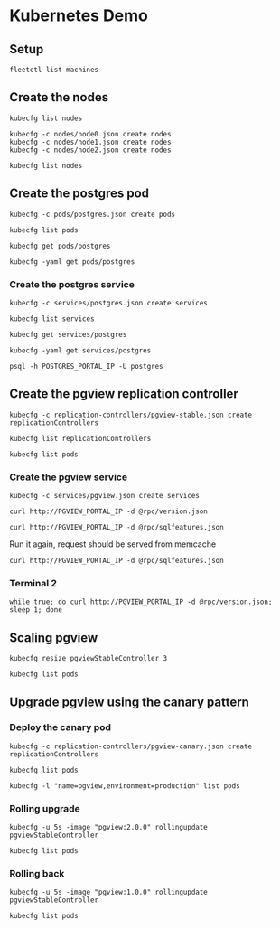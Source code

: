 # Kubernetes Demo

## Setup

```
fleetctl list-machines
```

## Create the nodes

```
kubecfg list nodes
```

```
kubecfg -c nodes/node0.json create nodes
kubecfg -c nodes/node1.json create nodes
kubecfg -c nodes/node2.json create nodes
```

```
kubecfg list nodes
```

## Create the postgres pod

```
kubecfg -c pods/postgres.json create pods
```

```
kubecfg list pods
```

```
kubecfg get pods/postgres
```

```
kubecfg -yaml get pods/postgres
```

### Create the postgres service

```
kubecfg -c services/postgres.json create services
```

```
kubecfg list services
```
```
kubecfg get services/postgres
```
```
kubecfg -yaml get services/postgres
```

```
psql -h POSTGRES_PORTAL_IP -U postgres
```

## Create the pgview replication controller

```
kubecfg -c replication-controllers/pgview-stable.json create replicationControllers
```

```
kubecfg list replicationControllers
```

```
kubecfg list pods
```

### Create the pgview service

```
kubecfg -c services/pgview.json create services
```

```
curl http://PGVIEW_PORTAL_IP -d @rpc/version.json
```

```
curl http://PGVIEW_PORTAL_IP -d @rpc/sqlfeatures.json
```

Run it again, request should be served from memcache

```
curl http://PGVIEW_PORTAL_IP -d @rpc/sqlfeatures.json
```

### Terminal 2

```
while true; do curl http://PGVIEW_PORTAL_IP -d @rpc/version.json; sleep 1; done
```

## Scaling pgview 

```
kubecfg resize pgviewStableController 3
```

```
kubecfg list pods
```

## Upgrade pgview using the canary pattern

### Deploy the canary pod

```
kubecfg -c replication-controllers/pgview-canary.json create replicationControllers
```

```
kubecfg list pods
```

```
kubecfg -l "name=pgview,environment=production" list pods
```

### Rolling upgrade

```
kubecfg -u 5s -image "pgview:2.0.0" rollingupdate pgviewStableController
```

```
kubecfg list pods
```

### Rolling back

```
kubecfg -u 5s -image "pgview:1.0.0" rollingupdate pgviewStableController
```

```
kubecfg list pods
```
